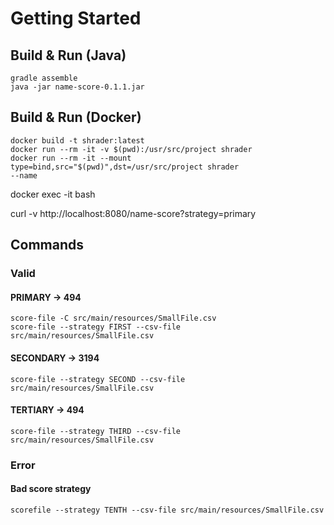 # Getting Started
## Build & Run (Java)
```
gradle assemble
java -jar name-score-0.1.1.jar
```
## Build & Run (Docker)
```
docker build -t shrader:latest
docker run --rm -it -v $(pwd):/usr/src/project shrader
docker run --rm -it --mount type=bind,src="$(pwd)",dst=/usr/src/project shrader
--name
```

docker exec -it <name> bash

curl -v http://localhost:8080/name-score?strategy=primary

## Commands
### Valid 
#### PRIMARY -> 494
```
score-file -C src/main/resources/SmallFile.csv
score-file --strategy FIRST --csv-file src/main/resources/SmallFile.csv
```
#### SECONDARY -> 3194
```
score-file --strategy SECOND --csv-file src/main/resources/SmallFile.csv
```
#### TERTIARY -> 494
```
score-file --strategy THIRD --csv-file src/main/resources/SmallFile.csv
```
### Error
#### Bad score strategy
```
scorefile --strategy TENTH --csv-file src/main/resources/SmallFile.csv
```